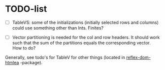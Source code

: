 
# TODO-list

- [ ] TableVS: some of the initializations (initially selected rows and columns)
      could use something other than Ints. Finites?
- [ ] Vector partitioning is needed for the col and row headers. It should work
      such that the sum of the partitions equals the corresponding vector.
      How to do?


Generally, see todo's for TableV for other things (located in 
[reflex-dom-htmlea](https://github.com/gspia/reflex-dom-htmlea) -package).

